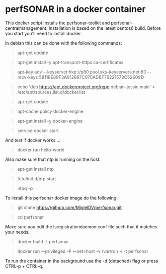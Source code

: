 # perfSONAR in a docker container

This docker script installs the perfsonar-toolkit and perfsonar-centralmanagement. Installation is based on the latest centos6 build. Before you start you'll need to install docker.

In debian this can be done with the following commands:
>apt-get update

>apt-get install -y apt-transport-https ca-certificates

>apt-key adv --keyserver hkp://p80.pool.sks-keyservers.net:80 --recv-keys 58118E89F3A912897C070ADBF76221572C52609D

>echo 'deb https://apt.dockerproject.org/repo debian-jessie main' > /etc/apt/sources.list.d/docker.list

>apt-get update

>apt-cache policy docker-engine

>apt-get install -y docker-engine

>service docker start

And test if docker works...:
>docker run hello-world

Also make sure that ntp is running on the host:
> apt-get install ntp

> /etc/init.d/ntp start

> ntpq -p

To install this perfsonar docker image do the following:
>git clone https://github.com/MigielDV/perfsonar.git

>cd perfsonar

Make sure you edit the lsregistrationdaemon.conf file such that it matches your needs.

>docker build -t perfsonar .

>docker run --privileged -P --net=host -v /var/run -i -t perfsonar

To run the container in the background use the -d (detached) flag or press CTRL-p + CTRL-q.
